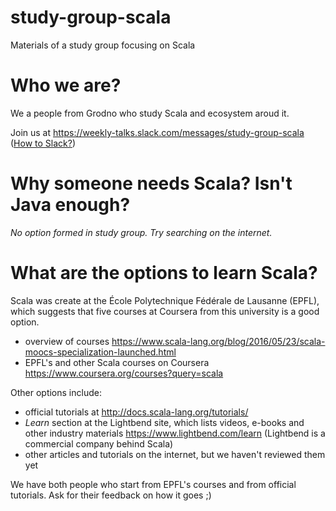 # study-group-scala
Materials of a study group focusing on Scala

# Who we are?

We a people from Grodno who study Scala and ecosystem aroud it.

Join us at https://weekly-talks.slack.com/messages/study-group-scala ([How to Slack?](http://weekly-talks.by/how-to-slack/))

# Why someone needs Scala? Isn't Java enough?

_No option formed in study group. Try searching on the internet._

# What are the options to learn Scala?

Scala was create at the École Polytechnique Fédérale de Lausanne (EPFL), which suggests that five courses at Coursera from this university is a good option.

- overview of courses https://www.scala-lang.org/blog/2016/05/23/scala-moocs-specialization-launched.html
- EPFL's and other Scala courses on Coursera https://www.coursera.org/courses?query=scala

Other options include:

- official tutorials at http://docs.scala-lang.org/tutorials/
- _Learn_ section at the Lightbend site, which lists videos, e-books and other industry materials https://www.lightbend.com/learn (Lightbend is a commercial company behind Scala)
- other articles and tutorials on the internet, but we haven't reviewed them yet

We have both people who start from EPFL's courses and from official tutorials. Ask for their feedback on how it goes ;)
